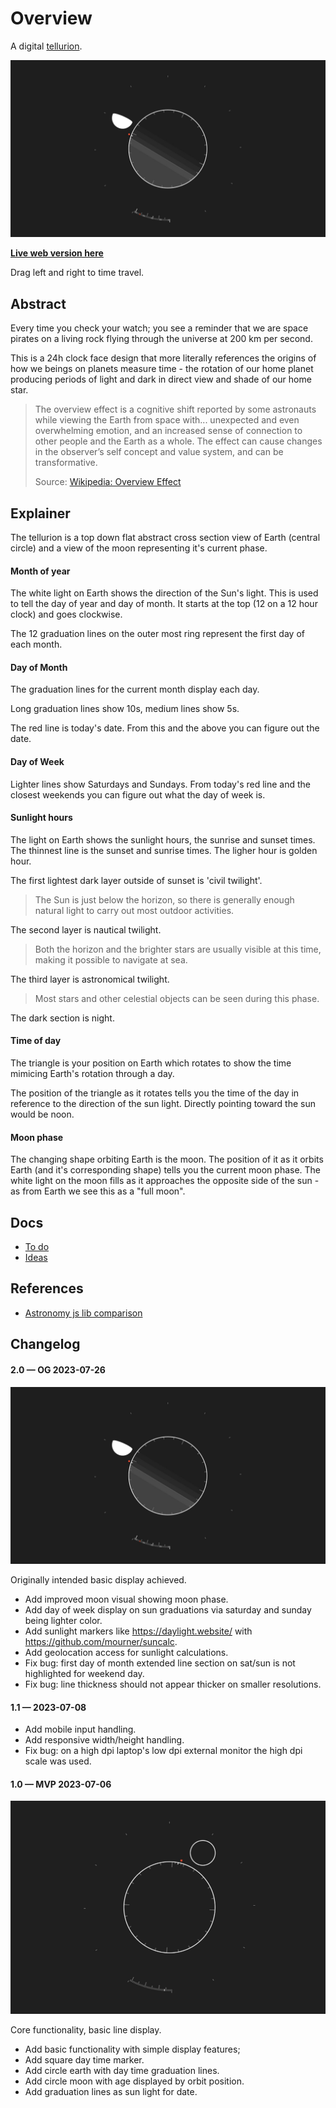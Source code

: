 # Overview

A digital [tellurion](https://en.wikipedia.org/wiki/Tellurion).

<img src='https://raw.githubusercontent.com/kormyen/overview/master/2023-07-26_17-50.jpg'/>

[**Live web version here**](https://overview-kormyen.vercel.app/)

Drag left and right to time travel.

## Abstract

Every time you check your watch; you see a reminder that we are space pirates on a living rock flying through the universe at 200 km per second.

This is a 24h clock face design that more literally references the origins of how we beings on planets measure time - the rotation of our home planet producing periods of light and dark in direct view and shade of our home star.

> The overview effect is a cognitive shift reported by some astronauts while viewing the Earth from space with... unexpected and even overwhelming emotion, and an increased sense of connection to other people and the Earth as a whole. The effect can cause changes in the observer’s self concept and value system, and can be transformative.
>
> Source: [Wikipedia: Overview Effect](https://en.wikipedia.org/wiki/Overview_effect)

## Explainer

The tellurion is a top down flat abstract cross section view of Earth (central circle) and a view of the moon representing it's current phase.

#### Month of year

The white light on Earth shows the direction of the Sun's light. This is used to tell the day of year and day of month. It starts at the top (12 on a 12 hour clock) and goes clockwise. 

The 12 graduation lines on the outer most ring represent the first day of each month. 

#### Day of Month

The graduation lines for the current month display each day. 

Long graduation lines show 10s, medium lines show 5s. 

The red line is today's date. From this and the above you can figure out the date.

#### Day of Week

Lighter lines show Saturdays and Sundays. From today's red line and the closest weekends you can figure out what the day of week is. 

#### Sunlight hours

The light on Earth shows the sunlight hours, the sunrise and sunset times. The thinnest line is the sunset and sunrise times. The ligher hour is golden hour. 

The first lightest dark layer outside of sunset is 'civil twilight'.
> The Sun is just below the horizon, so there is generally enough natural light to carry out most outdoor activities.

The second layer is nautical twilight.
> Both the horizon and the brighter stars are usually visible at this time, making it possible to navigate at sea.

The third layer is astronomical twilight.
> Most stars and other celestial objects can be seen during this phase.

The dark section is night.

#### Time of day

The triangle is your position on Earth which rotates to show the time mimicing Earth's rotation through a day.

The position of the triangle as it rotates tells you the time of the day in reference to the direction of the sun light. Directly pointing toward the sun would be noon.

#### Moon phase

The changing shape orbiting Earth is the moon. The position of it as it orbits Earth (and it's corresponding shape) tells you the current moon phase. The white light on the moon fills as it approaches the opposite side of the sun - as from Earth we see this as a "full moon".

## Docs

- [To do](TODO.md)
- [Ideas](IDEAS.md)

## References

- [Astronomy js lib comparison](https://tealdulcet.com/weather/)

## Changelog

#### 2.0 &mdash; OG 2023-07-26

<img src='https://raw.githubusercontent.com/kormyen/overview/master/2023-07-26_17-50.jpg'/>

Originally intended basic display achieved.

- Add improved moon visual showing moon phase.
- Add day of week display on sun graduations via saturday and sunday being lighter color.
- Add sunlight markers like https://daylight.website/ with https://github.com/mourner/suncalc.
- Add geolocation access for sunlight calculations.
- Fix bug: first day of month extended line section on sat/sun is not highlighted for weekend day.
- Fix bug: line thickness should not appear thicker on smaller resolutions.

#### 1.1 &mdash; 2023-07-08

- Add mobile input handling.
- Add responsive width/height handling.
- Fix bug: on a high dpi laptop's low dpi external monitor the high dpi scale was used.

#### 1.0 &mdash; MVP 2023-07-06 

<img src='https://raw.githubusercontent.com/kormyen/overview/master/2023-07-06_00-42.jpg'/>

Core functionality, basic line display.

- Add basic functionality with simple display features;
- Add square day time marker.
- Add circle earth with day time graduation lines.
- Add circle moon with age displayed by orbit position.
- Add graduation lines as sun light for date.